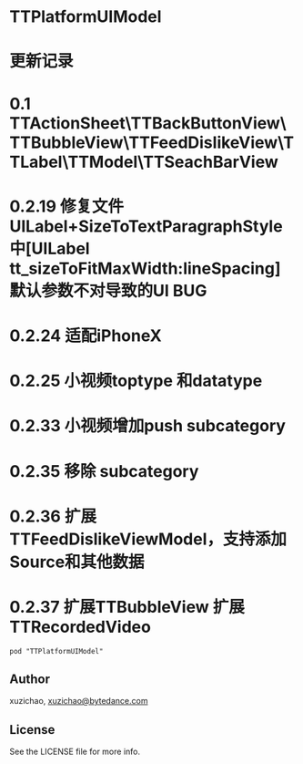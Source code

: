 # TTPlatformUIModel

# 更新记录
# 0.1 TTActionSheet\TTBackButtonView\TTBubbleView\TTFeedDislikeView\TTLabel\TTModel\TTSeachBarView
# 0.2.19 修复文件UILabel+SizeToTextParagraphStyle中[UILabel tt_sizeToFitMaxWidth:lineSpacing]默认参数不对导致的UI BUG
# 0.2.24 适配iPhoneX
# 0.2.25 小视频toptype 和datatype

#	0.2.33 小视频增加push subcategory
#	0.2.35 移除 subcategory
#	0.2.36 扩展TTFeedDislikeViewModel，支持添加Source和其他数据
# 0.2.37 扩展TTBubbleView 扩展TTRecordedVideo

```
pod "TTPlatformUIModel"
```

## Author

xuzichao, xuzichao@bytedance.com

## License

See the LICENSE file for more info.


